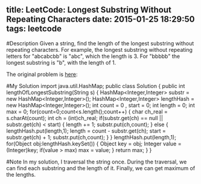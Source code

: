 title: LeetCode: Longest Substring Without Repeating Characters
date: 2015-01-25 18:29:50
tags: leetcode
---
#Description
Given a string, find the length of the longest substring without repeating characters. For example, the longest substring without repeating letters for "abcabcbb" is "abc", which the length is 3. For "bbbbb" the longest substring is "b", with the length of 1.

The original problem is [here](https://oj.leetcode.com/problems/longest-substring-without-repeating-characters/ "here"):  
<!--more-->

#My Solution
	import java.util.HashMap;
	public class Solution {
    	public int lengthOfLongestSubstring(String s) {
	        HashMap<Integer,Integer> substr = new HashMap<Integer,Integer>();
	        HashMap<Integer,Integer> lengthHash = new HashMap<Integer,Integer>();
	        int count = 0 , start = 0;
	        int length = 0;
	        int max = 0;
	        for(count=0;count<s.length();count++)
	        {
	            char ch_real = s.charAt(count);
	            int ch = (int)ch_real;
	            if(substr.get(ch) == null || substr.get(ch) < start)
	            {
	                length += 1;
	                substr.put(ch,count);
	            }
	            else
	            {
	                lengthHash.put(length,1);
	                length = count - substr.get(ch);
	                start = substr.get(ch) + 1;
	                substr.put(ch,count);
	            }
	        }
	        lengthHash.put(length,1);
	        for(Object obj:lengthHash.keySet())
	        {
	            Object key = obj;
	            Integer value = (Integer)key;
	            if(value > max)
	                max = value;
	        }
	        return max;
	    }
	}

#Note
In my solution, I traversal the string once. During the traversal, we can find each substring and the length of it. Finally, we can get maximum of the lengths. 